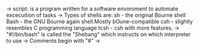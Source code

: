 -> script: is a program written for a software envoroment to automate excecuition of tasks
-> Types of shells are: sh - the original Bourne shell
			Bash - the GNU Bourne again shell.Mostly bOune-compatible
			csh - slightly resembles C programming language
			tcsh - csh with more features.
-> "#!/bin/bash" is called the "Shebang" which instructs on which interpreter to use
-> Comments begin with "#"
-> 

